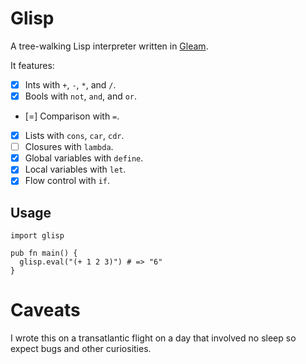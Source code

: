 # Glisp

A tree-walking Lisp interpreter written in [Gleam](https://gleam.run).

It features:
- [x] Ints with `+`, `-`, `*`, and `/`.
- [x] Bools with `not`, `and`, and `or`.
- [=] Comparison with `=`.
- [x] Lists with `cons`, `car`, `cdr`.
- [ ] Closures with `lambda`.
- [x] Global variables with `define`.
- [x] Local variables with `let`.
- [x] Flow control with `if`.

## Usage

```gleam
import glisp

pub fn main() {
  glisp.eval("(+ 1 2 3)") # => "6"
}
```

# Caveats

I wrote this on a transatlantic flight on a day that involved no sleep so expect
bugs and other curiosities.
